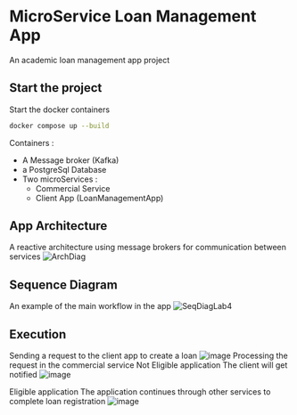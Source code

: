 # MicroService Loan Management App
An academic loan management app project
## Start the project 
Start the docker containers
```sh
docker compose up --build
```
Containers : 
- A Message broker (Kafka) 
-  a PostgreSql Database 
-  Two microServices :
     -  Commercial Service
     -  Client App (LoanManagementApp)
## App Architecture 
A reactive architecture using message brokers for communication between services
![ArchDiag](https://github.com/omarjabloun-hub/LoanManagement-MicroService-App/assets/73075992/4cb38f7a-5ab4-4f78-ab1a-539c30d85b31)

## Sequence Diagram
An example of the main workflow in the app
![SeqDiagLab4](https://github.com/omarjabloun-hub/LoanManagement-MicroService-App/assets/73075992/dc264ade-31a8-4798-8672-4a78bc39aca9)

## Execution
Sending a request to the client app to create a loan
![image](https://github.com/omarjabloun-hub/LoanManagement-MicroService-App/assets/73075992/7a173092-5443-4d81-96aa-2568cc7f9613)
Processing the request in the commercial service 
Not Eligible application
The client will get notified
![image](https://github.com/omarjabloun-hub/LoanManagement-MicroService-App/assets/73075992/deaf83aa-a7e6-4da7-962b-96af6e0d5814)

Eligible application
The application continues through other services to complete loan registration
![image](https://github.com/omarjabloun-hub/LoanManagement-MicroService-App/assets/73075992/b81cf155-2220-4d14-adc5-5acb83235556)




